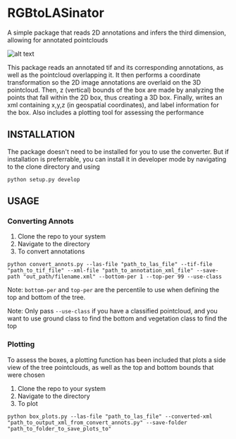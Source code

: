 # RGBtoLASinator
A simple package that reads 2D annotations and infers the third dimension, allowing for annotated pointclouds

![alt text](https://github.com/WildFire-ML/RGBtoLASinator/blob/main/img/plot_example.png?raw=true)

This package reads an annotated tif and its corresponding annotations, as well as the pointcloud overlapping it. It then performs a coordinate transformation so the 2D image annotations are overlaid on the 3D pointcloud. Then, z (vertical) bounds of the box are made by analyzing the points that fall within the 2D box, thus creating a 3D box. Finally, writes an xml containing x,y,z (in geospatial coordinates), and label information for the box. Also includes a plotting tool for assessing the performance

## INSTALLATION
The package doesn't need to be installed for you to use the converter. But if installation is preferrable, you can install it in developer mode by navigating to the clone directory and using

```python setup.py develop```

## USAGE
### Converting Annots
1. Clone the repo to your system
2. Navigate to the directory
3. To convert annotations

```python convert_annots.py --las-file "path_to_las_file" --tif-file "path_to_tif_file" --xml-file "path_to_annotation_xml_file" --save-path "out_path/filename.xml" --bottom-per 1 --top-per 99 --use-class```

Note: `bottom-per` and `top-per` are the percentile to use when defining the top and bottom of the tree.

Note: Only pass `--use-class` if you have a classified pointcloud, and you want to use ground class to find the bottom and vegetation class to find the top


### Plotting
To assess the boxes, a plotting function has been included that plots a side view of the tree pointclouds, as well as the top and bottom bounds that were chosen
1. Clone the repo to your system
2. Navigate to the directory
3. To plot

```python box_plots.py --las-file "path_to_las_file" --converted-xml "path_to_output_xml_from_convert_annots.py" --save-folder "path_to_folder_to_save_plots_to"```
